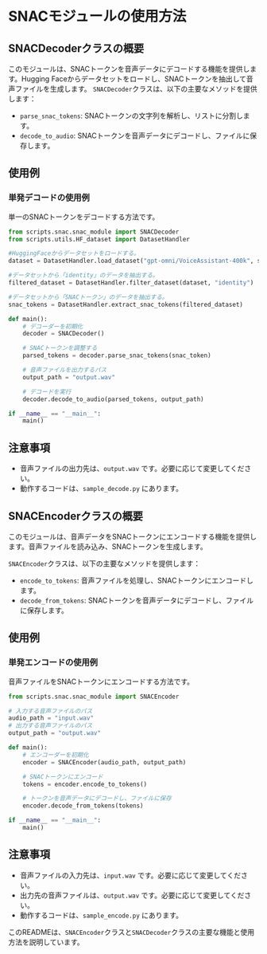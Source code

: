 # SNACモジュールの使用方法

## SNACDecoderクラスの概要

このモジュールは、SNACトークンを音声データにデコードする機能を提供します。Hugging Faceからデータセットをロードし、SNACトークンを抽出して音声ファイルを生成します。
`SNACDecoder`クラスは、以下の主要なメソッドを提供します：

- `parse_snac_tokens`: SNACトークンの文字列を解析し、リストに分割します。
- `decode_to_audio`: SNACトークンを音声データにデコードし、ファイルに保存します。

## 使用例

### 単発デコードの使用例

単一のSNACトークンをデコードする方法です。

```python
from scripts.snac.snac_module import SNACDecoder
from scripts.utils.HF_dataset import DatasetHandler

#HuggingFaceからデータセットをロードする。
dataset = DatasetHandler.load_dataset("gpt-omni/VoiceAssistant-400k", split="train")

#データセットから「identity」のデータを抽出する。
filtered_dataset = DatasetHandler.filter_dataset(dataset, "identity")   

#データセットから「SNACトークン」のデータを抽出する。
snac_tokens = DatasetHandler.extract_snac_tokens(filtered_dataset)

def main():
    # デコーダーを初期化
    decoder = SNACDecoder()

    # SNACトークンを調整する
    parsed_tokens = decoder.parse_snac_tokens(snac_token)

    # 音声ファイルを出力するパス
    output_path = "output.wav"

    # デコードを実行
    decoder.decode_to_audio(parsed_tokens, output_path)

if __name__ == "__main__":
    main()
```

## 注意事項

- 音声ファイルの出力先は、`output.wav` です。必要に応じて変更してください。
- 動作するコードは、`sample_decode.py` にあります。


## SNACEncoderクラスの概要

このモジュールは、音声データをSNACトークンにエンコードする機能を提供します。音声ファイルを読み込み、SNACトークンを生成します。

`SNACEncoder`クラスは、以下の主要なメソッドを提供します：

- `encode_to_tokens`: 音声ファイルを処理し、SNACトークンにエンコードします。
- `decode_from_tokens`: SNACトークンを音声データにデコードし、ファイルに保存します。

## 使用例

### 単発エンコードの使用例

音声ファイルをSNACトークンにエンコードする方法です。

```python
from scripts.snac.snac_module import SNACEncoder

# 入力する音声ファイルのパス
audio_path = "input.wav"
# 出力する音声ファイルのパス
output_path = "output.wav"

def main():
    # エンコーダーを初期化
    encoder = SNACEncoder(audio_path, output_path)

    # SNACトークンにエンコード
    tokens = encoder.encode_to_tokens()

    # トークンを音声データにデコードし、ファイルに保存
    encoder.decode_from_tokens(tokens)

if __name__ == "__main__":
    main()
```

## 注意事項

- 音声ファイルの入力先は、`input.wav` です。必要に応じて変更してください。
- 出力先の音声ファイルは、`output.wav` です。必要に応じて変更してください。
- 動作するコードは、`sample_encode.py` にあります。

このREADMEは、`SNACEncoder`クラスと`SNACDecoder`クラスの主要な機能と使用方法を説明しています。